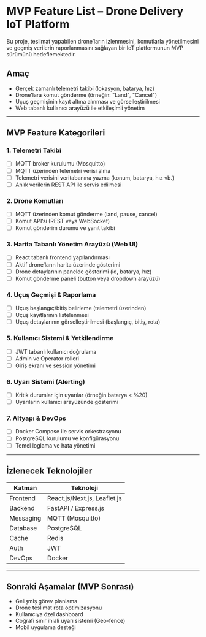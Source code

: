 # MVP Feature List – Drone Delivery IoT Platform

Bu proje, teslimat yapabilen drone’ların izlenmesini, komutlarla yönetilmesini ve geçmiş verilerin raporlanmasını sağlayan bir IoT platformunun MVP sürümünü hedeflemektedir.

## Amaç
- Gerçek zamanlı telemetri takibi (lokasyon, batarya, hız)
- Drone'lara komut gönderme (örneğin: "Land", "Cancel")
- Uçuş geçmişinin kayıt altına alınması ve görselleştirilmesi
- Web tabanlı kullanıcı arayüzü ile etkileşimli yönetim

---

## MVP Feature Kategorileri

### 1. Telemetri Takibi

- [ ] MQTT broker kurulumu (Mosquitto)
- [ ] MQTT üzerinden telemetri verisi alma
- [ ] Telemetri verisini veritabanına yazma (konum, batarya, hız vb.)
- [ ] Anlık verilerin REST API ile servis edilmesi

### 2. Drone Komutları

- [ ] MQTT üzerinden komut gönderme (land, pause, cancel)
- [ ] Komut API’si (REST veya WebSocket)
- [ ] Komut gönderim durumu ve yanıt takibi

### 3. Harita Tabanlı Yönetim Arayüzü (Web UI)

- [ ] React tabanlı frontend yapılandırması
- [ ] Aktif drone’ların harita üzerinde gösterimi
- [ ] Drone detaylarının panelde gösterimi (id, batarya, hız)
- [ ] Komut gönderme paneli (button veya dropdown arayüzü)

### 4. Uçuş Geçmişi & Raporlama

- [ ] Uçuş başlangıç/bitiş belirleme (telemetri üzerinden)
- [ ] Uçuş kayıtlarının listelenmesi
- [ ] Uçuş detaylarının görselleştirilmesi (başlangıç, bitiş, rota)

### 5. Kullanıcı Sistemi & Yetkilendirme

- [ ] JWT tabanlı kullanıcı doğrulama
- [ ] Admin ve Operator rolleri
- [ ] Giriş ekranı ve session yönetimi

### 6. Uyarı Sistemi (Alerting)

- [ ] Kritik durumlar için uyarılar (örneğin batarya < %20)
- [ ] Uyarıların kullanıcı arayüzünde gösterimi

### 7. Altyapı & DevOps

- [ ] Docker Compose ile servis orkestrasyonu
- [ ] PostgreSQL kurulumu ve konfigürasyonu
- [ ] Temel loglama ve hata yönetimi

---

## İzlenecek Teknolojiler

| Katman | Teknoloji |
|--------|-----------|
| Frontend | React.js/Next.js, Leaflet.js |
| Backend | FastAPI / Express.js |
| Messaging | MQTT (Mosquitto) |
| Database | PostgreSQL |
| Cache | Redis |
| Auth | JWT |
| DevOps | Docker |

---

## Sonraki Aşamalar (MVP Sonrası)

- Gelişmiş görev planlama
- Drone teslimat rota optimizasyonu
- Kullanıcıya özel dashboard
- Coğrafi sınır ihlali uyarı sistemi (Geo-fence)
- Mobil uygulama desteği



